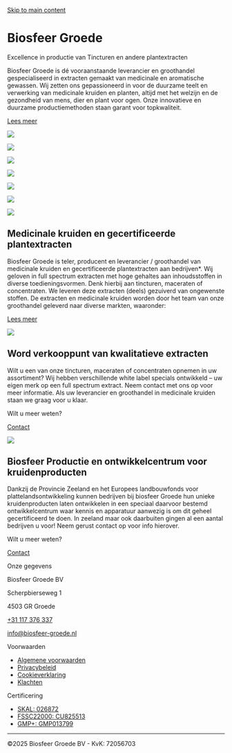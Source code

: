 [Skip to main content](https://biosfeer-groede.com/#tm-main)

# Biosfeer Groede

Excellence in productie van Tincturen en andere plantextracten

Biosfeer Groede is dé vooraanstaande leverancier en groothandel gespecialiseerd in extracten gemaakt van medicinale en aromatische gewassen. Wij zetten ons gepassioneerd in voor de duurzame teelt en verwerking van medicinale kruiden en planten, altijd met het welzijn en de gezondheid van mens, dier en plant voor ogen. Onze innovatieve en duurzame productiemethoden staan garant voor topkwaliteit.

[Lees meer](https://biosfeer-groede.com/producten)

![](https://biosfeer-groede.com/wp-content/themes/yootheme/cache/4a/fssc-4ad7b5c0.png)

![](https://biosfeer-groede.com/wp-content/themes/yootheme/cache/66/gmpplus-fsa-logo-1-90ea6705-6690ecb3.webp)

![](https://biosfeer-groede.com/wp-content/themes/yootheme/cache/03/LEADER-1-89af7742-03b03a8b.webp)

![](https://biosfeer-groede.com/wp-content/themes/yootheme/cache/88/Europa-vlag-d91a8d55-88294755.webp)

![](https://biosfeer-groede.com/wp-content/themes/yootheme/cache/3d/bio-logo-67221ab6-3d3e9584.webp)

![](https://biosfeer-groede.com/wp-content/themes/yootheme/cache/93/EVM-20230713-0059-L1001961-kopie%E2%95%A0eren-scaled-93e82391.jpeg)

![](https://biosfeer-groede.com/wp-content/themes/yootheme/cache/de/EVM-20230713-0225-L1140687-kopie%E2%95%A0eren-scaled-de11e8b0.jpeg)

## Medicinale kruiden en gecertificeerde plantextracten

Biosfeer Groede is teler, producent en leverancier / groothandel van medicinale kruiden en gecertificeerde plantextracten aan bedrijven\*. Wij geloven in full spectrum extracten met hoge gehaltes aan inhoudsstoffen in diverse toedieningsvormen. Denk hierbij aan tincturen, maceraten of concentraten. We leveren deze extracten (deels) gezuiverd van ongewenste stoffen. De extracten en medicinale kruiden worden door het team van onze groothandel geleverd naar diverse markten, waaronder:

[Lees meer](https://biosfeer-groede.com/producten/)

![](https://biosfeer-groede.com/wp-content/themes/yootheme/cache/67/banner-lab-mirrored-scaled-672e8a26.jpeg)

## Word verkooppunt van kwalitatieve extracten

Wilt u een van onze tincturen, maceraten of concentraten opnemen in uw assortiment? Wij hebben verschillende white label specials ontwikkeld – uw eigen merk op een full spectrum extract. Neem contact met ons op voor meer informatie. Als uw leverancier en groothandel in medicinale kruiden staan we graag voor u klaar.

Wilt u meer weten?

[Contact](https://biosfeer-groede.com/contact/)

![](https://biosfeer-groede.com/wp-content/themes/yootheme/cache/65/EVM-20230713-0004-DJI_0214-kopie%E2%95%A0eren-scaled-657afa12.jpeg)

## Biosfeer Productie en ontwikkelcentrum voor kruidenproducten

Dankzij de Provincie Zeeland en het Europees landbouwfonds voor plattelandsontwikkeling kunnen bedrijven bij biosfeer Groede hun unieke kruidenproducten laten ontwikkelen in een speciaal daarvoor bestemd ontwikkelcentrum waar kennis en apparatuur aanwezig is om dit geheel gecertificeerd te doen. In zeeland maar ook daarbuiten gingen al een aantal bedrijven u voor! Neem gerust contact op voor info hierover.

Wilt u meer weten?

[Contact](https://biosfeer-groede.com/contact)

Onze gegevens

Biosfeer Groede BV

Scherpbierseweg 1

4503 GR Groede

[+31 117 376 337](tel:+31117376337)

[info@biosfeer-groede.nl](mailto:info@biosfeer-groede.nl)

Voorwaarden

- [Algemene voorwaarden](https://biosfeer-groede.com/algemene-voorwaarden/)
- [Privacybeleid](https://biosfeer-groede.com/privacybeleid/)
- [Cookieverklaring](https://biosfeer-groede.com/cookieverklaring/)
- [Klachten](https://biosfeer-groede.com/klachten/)

Certificering

- [SKAL: 026872](https://www.skal.nl/)
- [FSSC22000: CU825513](https://www.fssc.com/schemes/fssc-22000/)
- [GMP+: GMP013799](https://www.gmpplus.org/en)

* * *

©2025 Biosfeer Groede BV - KvK: 72056703